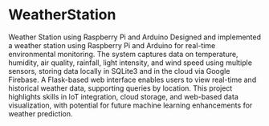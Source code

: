 # WeatherStation
Weather Station using Raspberry Pi and Arduino
Designed and implemented a weather station using Raspberry Pi and Arduino for real-time environmental monitoring. The system captures data on temperature, humidity, air quality, rainfall, light intensity, and wind speed using multiple sensors, storing data locally in SQLite3 and in the cloud via Google Firebase. A Flask-based web interface enables users to view real-time and historical weather data, supporting queries by location. This project highlights skills in IoT integration, cloud storage, and web-based data visualization, with potential for future machine learning enhancements for weather prediction.
